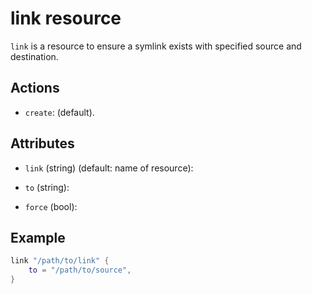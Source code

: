 # link resource

`link` is a resource to ensure a symlink exists with specified source and destination.

## Actions

* `create`: (default).

## Attributes

* `link` (string) (default: name of resource):

* `to` (string):

* `force` (bool):

## Example

```lua
link "/path/to/link" {
    to = "/path/to/source",
}
```
